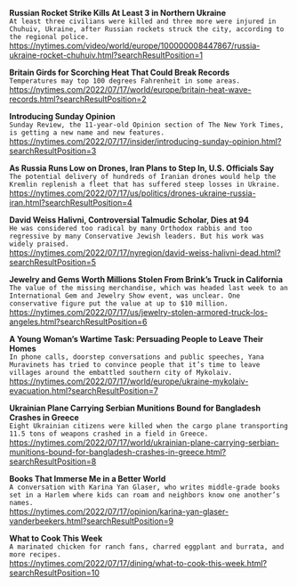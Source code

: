 **Russian Rocket Strike Kills At Least 3 in Northern Ukraine**\
`At least three civilians were killed and three more were injured in Chuhuiv, Ukraine, after Russian rockets struck the city, according to the regional police.`\
https://nytimes.com/video/world/europe/100000008447867/russia-ukraine-rocket-chuhuiv.html?searchResultPosition=1

**Britain Girds for Scorching Heat That Could Break Records**\
`Temperatures may top 100 degrees Fahrenheit in some areas.`\
https://nytimes.com/2022/07/17/world/europe/britain-heat-wave-records.html?searchResultPosition=2

**Introducing Sunday Opinion**\
`Sunday Review, the 11-year-old Opinion section of The New York Times, is getting a new name and new features.`\
https://nytimes.com/2022/07/17/insider/introducing-sunday-opinion.html?searchResultPosition=3

**As Russia Runs Low on Drones, Iran Plans to Step In, U.S. Officials Say**\
`The potential delivery of hundreds of Iranian drones would help the Kremlin replenish a fleet that has suffered steep losses in Ukraine.`\
https://nytimes.com/2022/07/17/us/politics/drones-ukraine-russia-iran.html?searchResultPosition=4

**David Weiss Halivni, Controversial Talmudic Scholar, Dies at 94**\
`He was considered too radical by many Orthodox rabbis and too regressive by many Conservative Jewish leaders. But his work was widely praised.`\
https://nytimes.com/2022/07/17/nyregion/david-weiss-halivni-dead.html?searchResultPosition=5

**Jewelry and Gems Worth Millions Stolen From Brink’s Truck in California**\
`The value of the missing merchandise, which was headed last week to an International Gem and Jewelry Show event, was unclear. One conservative figure put the value at up to $10 million.`\
https://nytimes.com/2022/07/17/us/jewelry-stolen-armored-truck-los-angeles.html?searchResultPosition=6

**A Young Woman’s Wartime Task: Persuading People to Leave Their Homes**\
`In phone calls, doorstep conversations and public speeches, Yana Muravinets has tried to convince people that it’s time to leave villages around the embattled southern city of Mykolaiv.`\
https://nytimes.com/2022/07/17/world/europe/ukraine-mykolaiv-evacuation.html?searchResultPosition=7

**Ukrainian Plane Carrying Serbian Munitions Bound for Bangladesh Crashes in Greece**\
`Eight Ukrainian citizens were killed when the cargo plane transporting 11.5 tons of weapons crashed in a field in Greece.`\
https://nytimes.com/2022/07/17/world/ukrainian-plane-carrying-serbian-munitions-bound-for-bangladesh-crashes-in-greece.html?searchResultPosition=8

**Books That Immerse Me in a Better World**\
`A conversation with Karina Yan Glaser, who writes middle-grade books set in a Harlem where kids can roam and neighbors know one another’s names.`\
https://nytimes.com/2022/07/17/opinion/karina-yan-glaser-vanderbeekers.html?searchResultPosition=9

**What to Cook This Week**\
`A marinated chicken for ranch fans, charred eggplant and burrata, and more recipes.`\
https://nytimes.com/2022/07/17/dining/what-to-cook-this-week.html?searchResultPosition=10

